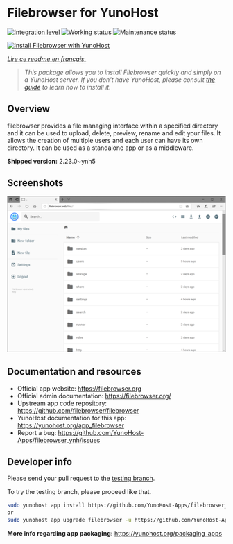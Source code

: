 <!--
N.B.: This README was automatically generated by https://github.com/YunoHost/apps/tree/master/tools/README-generator
It shall NOT be edited by hand.
-->

# Filebrowser for YunoHost

[![Integration level](https://dash.yunohost.org/integration/filebrowser.svg)](https://dash.yunohost.org/appci/app/filebrowser) ![Working status](https://ci-apps.yunohost.org/ci/badges/filebrowser.status.svg) ![Maintenance status](https://ci-apps.yunohost.org/ci/badges/filebrowser.maintain.svg)

[![Install Filebrowser with YunoHost](https://install-app.yunohost.org/install-with-yunohost.svg)](https://install-app.yunohost.org/?app=filebrowser)

*[Lire ce readme en français.](./README_fr.md)*

> *This package allows you to install Filebrowser quickly and simply on a YunoHost server.
If you don't have YunoHost, please consult [the guide](https://yunohost.org/#/install) to learn how to install it.*

## Overview

filebrowser provides a file managing interface within a specified directory and it can be used to upload, delete, preview, rename and edit your files. It allows the creation of multiple users and each user can have its own directory. It can be used as a standalone app or as a middleware.


**Shipped version:** 2.23.0~ynh5

## Screenshots

![Screenshot of Filebrowser](./doc/screenshots/screenshot.PNG)

## Documentation and resources

* Official app website: <https://filebrowser.org>
* Official admin documentation: <https://filebrowser.org/>
* Upstream app code repository: <https://github.com/filebrowser/filebrowser>
* YunoHost documentation for this app: <https://yunohost.org/app_filebrowser>
* Report a bug: <https://github.com/YunoHost-Apps/filebrowser_ynh/issues>

## Developer info

Please send your pull request to the [testing branch](https://github.com/YunoHost-Apps/filebrowser_ynh/tree/testing).

To try the testing branch, please proceed like that.

``` bash
sudo yunohost app install https://github.com/YunoHost-Apps/filebrowser_ynh/tree/testing --debug
or
sudo yunohost app upgrade filebrowser -u https://github.com/YunoHost-Apps/filebrowser_ynh/tree/testing --debug
```

**More info regarding app packaging:** <https://yunohost.org/packaging_apps>
